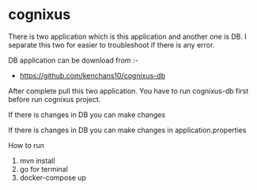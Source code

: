 # cognixus

There is two application which is this application and another one is DB. I separate this two for easier to troubleshoot if there is any error.

DB application can be download from :-
- https://github.com/kenchans10/cognixus-db

After complete pull this two application. You have to run cognixus-db first before run cognixus project.

If there is changes in DB you can make changes 

If there is changes in DB you can make changes in application.properties

How to run

1) mvn install
2) go for terminal
3) docker-compose up 
